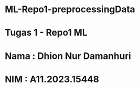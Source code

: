 # ML-Repo1-preprocessingData
# Tugas 1 - Repo1 ML
# Nama : Dhion Nur Damanhuri
# NIM : A11.2023.15448
